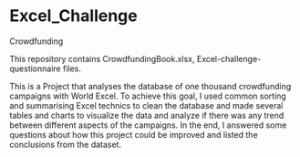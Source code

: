 # Excel_Challenge
Crowdfunding

This repository contains CrowdfundingBook.xlsx, Excel-challenge-questionnaire files.

This is a  Project that analyses the database of one thousand crowdfunding campaigns with World Excel. To achieve this goal, I used common sorting and summarising Excel technics to clean the database and made several tables and charts to visualize the data and analyze if there was any trend between different aspects of the campaigns. In the end, I answered some questions about how this project could be improved and listed the conclusions from the dataset.

